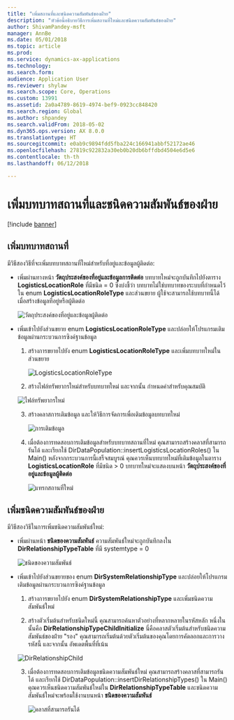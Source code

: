 ```yaml
---
title: "เพิ่มสถานที่และชนิดความสัมพันธ์ของฝ่าย"
description: "หัวข้อนี้อธิบายวิธีการเพิ่มสถานที่ใหม่และชนิดความสัมพันธ์ของฝ่าย"
author: ShivamPandey-msft
manager: AnnBe
ms.date: 05/01/2018
ms.topic: article
ms.prod: 
ms.service: dynamics-ax-applications
ms.technology: 
ms.search.form: 
audience: Application User
ms.reviewer: shylaw
ms.search.scope: Core, Operations
ms.custom: 13991
ms.assetid: 2a0a4789-8619-4974-bef9-0923cc848420
ms.search.region: Global
ms.author: shpandey
ms.search.validFrom: 2018-05-02
ms.dyn365.ops.version: AX 8.0.0
ms.translationtype: HT
ms.sourcegitcommit: e0ab9c9894fdd5fba224c166941abbf52172ae46
ms.openlocfilehash: 27819c922832a30eb0b20db6bffdbd4504e6d5e6
ms.contentlocale: th-th
ms.lasthandoff: 06/12/2018

---
```


# <a name="add-location-roles-and-party-relationship-types"></a>เพิ่มบทบาทสถานที่และชนิดความสัมพันธ์ของฝ่าย 

[!include [banner](../includes/banner.md)]

## <a name="add-location-roles"></a>เพิ่มบทบาทสถานที่

มีวิธีสองวิธีที่จะเพิ่มบทบาทสถานที่ใหม่สำหรับที่อยู่และข้อมูลผู้ติดต่อ:

-  เพิ่มผ่านทางหน้า **วัตถุประสงค์ของที่อยู่และข้อมูลการติดต่อ** บทบาทใหม่จะถูกบันทึกไปยังตาราง **LogisticsLocationRole** ที่มีชนิด = 0 ซึ่งบ่งชี้ว่า บทบาทไม่ใช่บทบาทของระบบที่กำหนดไว้ใน enum **LogisticsLocationRoleType** และส่วนขยาย ผู้ใช้จะสามารถใช้บทบาทนี้ได้ เมื่อสร้างข้อมูลที่อยู่หรือผู้ติดต่อ

    ![วัตถุประสงค์ของที่อยู่และข้อมูลผู้ติดต่อ](media/Address-Contact.PNG)

-  เพิ่มเข้าไปยังส่วนขยาย enum **LogisticsLocationRoleType** และปล่อยให้โปรแกรมเติมข้อมูลผ่านกระบวนการซิงค์ฐานข้อมูล

    1.  สร้างการขยายไปยัง enum **LogisticsLocationRoleType** และเพิ่มบทบาทใหม่ในส่วนขยาย 
  
        ![LogisticsLocationRoleType](media/Logistics.PNG)

    2. สร้างไฟล์ทรัพยากรใหม่สำหรับบทบาทใหม่ และจากนั้น กำหนดค่าสำหรับคุณสมบัติ
     
     ![ไฟล์ทรัพยากรใหม่](media/Resource.PNG)
        
    3.  สร้างคลาสการเติมข้อมูล และให้วิธีการจัดการเพื่อเติมข้อมูลบทบาทใหม่ 

        ![การเติมข้อมูล](media/Dirdata.PNG)

    4.  เมื่อต้องการทดสอบการเติมข้อมูลสำหรับบทบาทสถานที่ใหม่ คุณสามารถสร้างคลาสที่สามารถรันได้ และเรียกใช้ DirDataPopulation::insertLogisticsLocationRoles() ใน Main() หลังจากกระบวนการนี้เสร็จสมบูรณ์ คุณควรเห็นบทบาทใหม่ที่เติมข้อมูลในตาราง **LogisticsLocationRole** ที่มีชนิด \> 0 บทบาทใหม่จะแสดงบนหน้า **วัตถุประสงค์ของที่อยู่และข้อมูลผู้ติดต่อ**

        ![แทรกสถานที่ใหม่](media/InsertNewLocation.PNG)

## <a name="add-party-relationship-types"></a>เพิ่มชนิดความสัมพันธ์ของฝ่าย 

มีวิธีสองวิธีในการเพิ่มชนิดความสัมพันธ์ใหม่:

-   เพิ่มผ่านหน้า **ชนิดของความสัมพันธ์** ความสัมพันธ์ใหม่จะถูกบันทึกลงใน **DirRelationshipTypeTable** ที่มี systemtype = 0

    ![ชนิดของความสัมพันธ์](media/Relationship.PNG)

-  เพิ่มเข้าไปยังส่วนขยายของ enum **DirSystemRelationshipType** และปล่อยให้โปรแกรมเติมข้อมูลผ่านกระบวนการซิงค์ฐานข้อมูล

    1.  สร้างการขยายไปยัง enum **DirSystemRelationshipType** และเพิ่มชนิดความสัมพันธ์ใหม่

    2. สร้างตัวเริ่มต้นสำหรับชนิดใหม่นี้ คุณสามารถค้นหาตัวอย่างที่หลากหลายในรหัสหลัก หนึ่งในนั้นคือ  **DirRelationshipTypeChildInitialize** นี่คือคลาสตัวเริ่มต้นสำหรับชนิดความสัมพันธ์ของฝ่าย "รอง" คุณสามารถเริ่มต้นด้วยตัวเริ่มต้นของคุณโดยการคัดลอกและการวางรหัสนี้ และจากนั้น อัพเดตพื้นที่ที่เน้น
    
    ![DirRelationshipChild](media/DirRelationship.PNG)

    3.  เมื่อต้องการทดสอบการเติมข้อมูลชนิดความสัมพันธ์ใหม่ คุณสามารถสร้างคลาสที่สามารถรันได้ และเรียกใช้ DirDataPopulation::insertDirRelationshipTypes() ใน Main() คุณควรเห็นชนิดความสัมพันธ์ใหม่ใน **DirRelationshipTypeTable** และชนิดความสัมพันธ์ใหม่จะพร้อมใช้งานบนหน้า **ชนิดของความสัมพันธ์**

        ![คลาสที่สามารถรันได้](media/Runnable.PNG)

